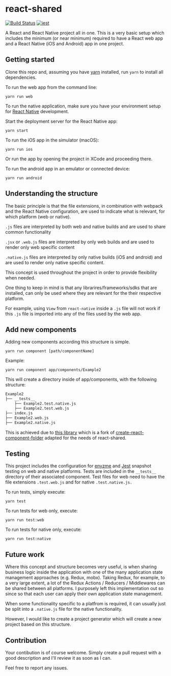 # react-shared
[![Build Status](https://travis-ci.org/donovantc/react-shared.svg?branch=master)](https://travis-ci.org/donovantc/react-shared) [![jest](https://facebook.github.io/jest/img/jest-badge.svg)](https://github.com/facebook/jest)

A React and React Native project all in one.
This is a very basic setup which includes the minimum (or near minimum) required to have a React web app and a React Native (iOS and Android) app in one project.

## Getting started

Clone this repo and, assuming you have [yarn](https://yarnpkg.com/lang/en/) installed, run `yarn` to install all dependencies.

To run the web app from the command line:

```
yarn run web
```

To run the native application, make sure you have your environment setup for [React Native](https://facebook.github.io/react-native/docs/getting-started.html) development.

Start the deployment server for the React Native app:

```
yarn start
```

To run the iOS app in the simulator (macOS):

```
yarn run ios
```

Or run the app by opening the project in XCode and proceeding there.

To run the android app in an emulator or connected device:

```
yarn run android
```

## Understanding the structure

The basic principle is that the file extensions, in combination with webpack and the React Native configuration, are used to indicate what is relevant, for which platform (web or native).

`.js` files are interpreted by both web and native builds and are used to share common functionality

`.jsx` or `.web.js` files are interpreted by only web builds and are used to render only web specific content

`.native.js` files are interpreted by only native builds (iOS and android) and are used to render only native specific content.

This concept is used throughout the project in order to provide flexibility when needed. 

One thing to keep in mind is that any librarires/frameworks/sdks that are installed, can only be used where they are relevant for the their respective platform.

For example, using `View` from `react-native` inside a `.js` file will not work if this `.js` file is imported into any of the files used by the web app.

## Add new components

Adding new components according this structure is simple.

```
yarn run component [path/componentName]
```

Example:
```
yarn run component app/components/Example2
```

This will create a directory inside of app/components, with the following structure:
```sh
Example2
├── __tests__
    ├── Example2.test.native.js  
    ├── Example2.test.web.js  
├── index.js
├── Example2.web.js
├── Example2.native.js
```

This is achieved due to [this library](https://github.com/donovantc/create-react-component-folder/blob/master/README.md) which is a fork of [create-react-component-folder](https://github.com/snaerth/create-react-component-folder) adapted for the needs of react-shared.

## Testing

This project includes the configuration for [enyzme](http://airbnb.io/enzyme/) and [Jest](https://facebook.github.io/jest/en/) snapshot testing on web and native platforms. Tests are included in the `__tests__` directory of their associated component. Test files for web need to have the file extensions `.test.web.js` and for native `.test.native.js.`

To run tests, simply execute:

```
yarn test
```

To run tests for web only, execute:

```
yarn run test:web
```

To run tests for native only, execute:

```
yarn run test:native
```

## Future work

Where this concept and structure becomes very useful, is when sharing business logic inside the application with one of the many application state management approaches (e.g. Redux, mobx). Taking Redux, for example, to a very large extent, a lot of the Redux Actions / Reducers / Middlewares can be shared between all platforms. I purposely left this implementation out so since so that each user can apply their own application state management.

When some functionality specific to a platfrom is required, it can usually just be split into a `.native.js` file for the native functionality.

However, I would like to create a project generator which will create a new project based on this structure.

## Contribution
Your contibution is of course welcome. Simply create a pull request with a good description and I'll review it as soon as I can.

Feel free to report any issues.
